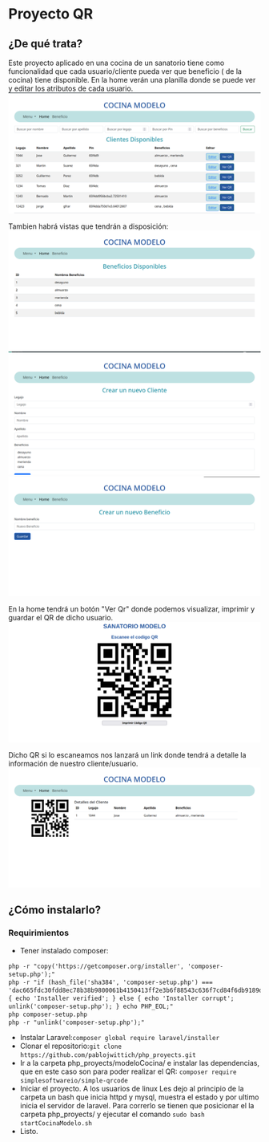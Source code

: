 # Proyecto QR 

## ¿De qué trata?
Este proyecto aplicado en una cocina de un sanatorio tiene como funcionalidad que cada usuario/cliente pueda ver que beneficio ( de la cocina) tiene disponible. En la home verán una planilla donde se puede ver y editar los atributos de cada usuario.
![Home-Vista Principal](../modeloCocina/document/home.png)

Tambien habrá vistas que tendrán a disposición:
![Beneficios disponibles-Vista Beneficios](../modeloCocina/document/beneficio.png) 
![Vista Secundaria para crear nuevos clientes](../modeloCocina/document/nCliente.png)
![Vista Secundaria para crear nuevos beneficios](../modeloCocina/document/nBeneficio.png)

En la home tendrá un botón "Ver Qr" donde podemos visualizar, imprimir y guardar el QR de dicho usuario.
![Ver QR](../modeloCocina/document/verQR.png) 

Dicho QR si lo escaneamos nos lanzará un link donde tendrá a detalle la información de nuestro cliente/usuario.
![Ver detalle del cliente](../modeloCocina/document/verCliente.png)

## ¿Cómo instalarlo?
### Requirimientos
- Tener instalado composer:
```
php -r "copy('https://getcomposer.org/installer', 'composer-setup.php');"
php -r "if (hash_file('sha384', 'composer-setup.php') === 'dac665fdc30fdd8ec78b38b9800061b4150413ff2e3b6f88543c636f7cd84f6db9189d43a81e5503cda447da73c7e5b6') { echo 'Installer verified'; } else { echo 'Installer corrupt'; unlink('composer-setup.php'); } echo PHP_EOL;"
php composer-setup.php
php -r "unlink('composer-setup.php');"
```
- Instalar Laravel:```composer global require laravel/installer```
- Clonar el repositorio:```git clone https://github.com/pablojwittich/php_proyects.git```
- Ir a la carpeta php_proyects/modeloCocina/ e instalar las dependencias, que en este caso son para poder realizar el QR: ```composer require simplesoftwareio/simple-qrcode```
- Iniciar el proyecto. A los usuarios de linux Les dejo al principio de la carpeta un bash que inicia httpd y mysql, muestra el estado y por ultimo inicia el servidor de laravel. Para correrlo se tienen que posicionar el la carpeta php_proyects/ y ejecutar el comando ```sudo bash startCocinaModelo.sh```
- Listo. 
